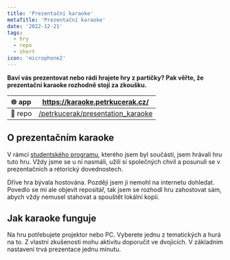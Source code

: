```yaml
---
title: 'Prezentační karaoke'
metaTitle: 'Prezentační karaoke'
date: '2022-12-21'
tags:
  - hry
  - repo
  - short
icon: 'microphone2'
---
```


**Baví vás prezentovat nebo rádi hrajete hry z partičky? Pak věřte, že prezentační karaoke rozhodně stojí za zkoušku.**


| 🌐 app  | https://karaoke.petrkucerak.cz/                                                          |
| ------ | ---------------------------------------------------------------------------------------- |
| 🔨 repo | [/petrkucerak/presentation_karaoke](https://github.com/petrkucerak/presentation_karaoke) |


## O prezentačním karaoke

V rámci [studentského programu](https://www.microsoft.com/cs-cz/education/students/stc), kterého jsem byl součástí, jsem hrávali hru tuto hru. Vždy jsme se u ní nasmáli, užili si společných chvil a posunuli se v prezentačních a rétorický dovednostech.

Dříve hra bývala hostována. Později jsem ji nemohl na internetu dohledat. Povedlo se mi ale objevit repositář, tak jsem se rozhodl hru zahostovat sám, abych vždy nemusel stahovat a spouštět lokální kopii.

## Jak karaoke funguje

Na hru potřebujete projektor nebo PC. Vyberete jednu z tematických a hurá na to. Z vlastní zkušenosti mohu aktivitu doporučit ve dvojicích. V základním nastavení trvá prezentace jednu minutu.

